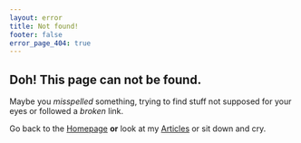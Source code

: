 ```yaml
---
layout: error
title: Not found!
footer: false
error_page_404: true
---
```


## Doh! This page can not be found.

Maybe you *misspelled* something, trying to find stuff not supposed for your eyes or followed a *broken* link.

Go back to the [Homepage](/) **or** look at my [Articles](/articles/) or sit down and cry.
